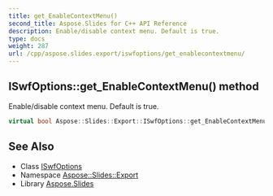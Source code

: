 ```yaml
---
title: get_EnableContextMenu()
second_title: Aspose.Slides for C++ API Reference
description: Enable/disable context menu. Default is true.
type: docs
weight: 287
url: /cpp/aspose.slides.export/iswfoptions/get_enablecontextmenu/
---
```

## ISwfOptions::get_EnableContextMenu() method


Enable/disable context menu. Default is true.

```cpp
virtual bool Aspose::Slides::Export::ISwfOptions::get_EnableContextMenu()=0
```

## See Also

* Class [ISwfOptions](./)
* Namespace [Aspose::Slides::Export](../)
* Library [Aspose.Slides](../../)
